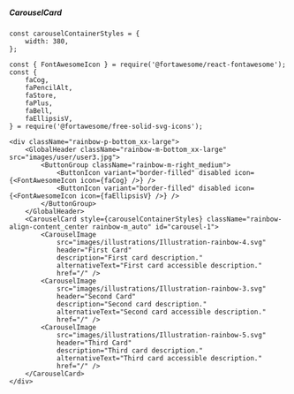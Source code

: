 ##### CarouselCard

    const carouselContainerStyles = {
        width: 380,
    };

    const { FontAwesomeIcon } = require('@fortawesome/react-fontawesome');
    const {
        faCog,
        faPencilAlt,
        faStore,
        faPlus,
        faBell,
        faEllipsisV,
    } = require('@fortawesome/free-solid-svg-icons');

    <div className="rainbow-p-bottom_xx-large">
        <GlobalHeader className="rainbow-m-bottom_xx-large" src="images/user/user3.jpg">
            <ButtonGroup className="rainbow-m-right_medium">
                <ButtonIcon variant="border-filled" disabled icon={<FontAwesomeIcon icon={faCog} />} />
                <ButtonIcon variant="border-filled" disabled icon={<FontAwesomeIcon icon={faEllipsisV} />} />
            </ButtonGroup>
        </GlobalHeader>
        <CarouselCard style={carouselContainerStyles} className="rainbow-align-content_center rainbow-m_auto" id="carousel-1">
            <CarouselImage
                src="images/illustrations/Illustration-rainbow-4.svg"
                header="First Card"
                description="First card description."
                alternativeText="First card accessible description."
                href="/" />
            <CarouselImage
                src="images/illustrations/Illustration-rainbow-3.svg"
                header="Second Card"
                description="Second card description."
                alternativeText="Second card accessible description."
                href="/" />
            <CarouselImage
                src="images/illustrations/Illustration-rainbow-5.svg"
                header="Third Card"
                description="Third card description."
                alternativeText="Third card accessible description."
                href="/" />
        </CarouselCard>
    </div>
